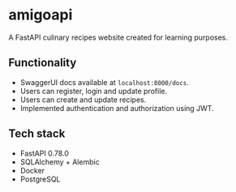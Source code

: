 # amigoapi
A FastAPI culinary recipes website created for learning purposes.

## Functionality
* SwaggerUI docs available at `localhost:8000/docs`.
* Users can register, login and update profile.
* Users can create and update recipes.
* Implemented authentication and authorization using JWT.

## Tech stack
* FastAPI 0.78.0
* SQLAlchemy + Alembic
* Docker
* PostgreSQL
